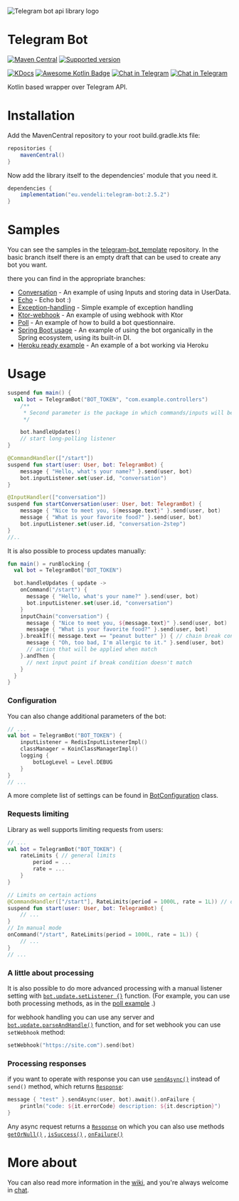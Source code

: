 ![Telegram bot api library logo](https://user-images.githubusercontent.com/3987067/180802441-966bb058-919b-4e1c-82c1-2b210cc9a94e.png)

# Telegram Bot

[![Maven Central](https://maven-badges.herokuapp.com/maven-central/eu.vendeli/telegram-bot/badge.svg)](https://maven-badges.herokuapp.com/maven-central/eu.vendeli/telegram-bot)
[![Supported version](https://img.shields.io/badge/Bot%20API-6.4-blue)](https://core.telegram.org/bots/api-changelog#december-30-2022)

[![KDocs](https://img.shields.io/static/v1?label=Dokka&message=KDocs&color=blue&logo=kotlin)](https://vendelieu.github.io/telegram-bot/)
[![Awesome Kotlin Badge](https://kotlin.link/awesome-kotlin.svg)](https://github.com/KotlinBy/awesome-kotlin) [![Chat in Telegram](https://img.shields.io/static/v1?label=Telegram&message=Chat&color=blue&logo=telegram)](https://t.me/vennyTgBot)
[![Chat in Telegram](https://img.shields.io/static/v1?label=Telegram&message=Channel&color=blue&logo=telegram)](https://t.me/v_telegramBot)

Kotlin based wrapper over Telegram API.

# Installation

Add the MavenCentral repository to your root build.gradle.kts file:

```gradle
repositories {
    mavenCentral()
}
```

Now add the library itself to the dependencies' module that you need it.

```gradle
dependencies {
    implementation("eu.vendeli:telegram-bot:2.5.2")
}
```

# Samples

You can see the samples in the [telegram-bot_template](https://github.com/vendelieu/telegram-bot_template) repository.
In the basic branch itself there is an empty draft that can be used to create any bot you want.

there you can find in the appropriate branches:

- [Conversation](https://github.com/vendelieu/telegram-bot_template/tree/conversation) - An example of using Inputs and
  storing data in UserData.
- [Echo](https://github.com/vendelieu/telegram-bot_template/tree/echo) - Echo bot :)
- [Exception-handling](https://github.com/vendelieu/telegram-bot_template/tree/exception-handling) - Simple example of
  exception handling
- [Ktor-webhook](https://github.com/vendelieu/telegram-bot_template/tree/ktor-webhook) - An example of using webhook
  with Ktor
- [Poll](https://github.com/vendelieu/telegram-bot_template/tree/poll) - An example of how to build a bot questionnaire.
- [Spring Boot usage](https://github.com/vendelieu/telegram-bot_template/tree/spring-bot) - An example of using the bot
  organically in the Spring ecosystem, using its built-in DI.
- [Heroku ready example](https://github.com/vendelieu/telegram-bot_template/tree/heroku) - An example of a bot working
  via Heroku

# Usage

```kotlin
suspend fun main() {
  val bot = TelegramBot("BOT_TOKEN", "com.example.controllers")
    /**
     * Second parameter is the package in which commands/inputs will be searched.
     */

    bot.handleUpdates()
    // start long-polling listener
}

@CommandHandler(["/start"])
suspend fun start(user: User, bot: TelegramBot) {
    message { "Hello, what's your name?" }.send(user, bot)
    bot.inputListener.set(user.id, "conversation")
}

@InputHandler(["conversation"])
suspend fun startConversation(user: User, bot: TelegramBot) {
    message { "Nice to meet you, ${message.text}" }.send(user, bot)
    message { "What is your favorite food?" }.send(user, bot)
    bot.inputListener.set(user.id, "conversation-2step")
}
//..
```

It is also possible to process updates manually:

```kotlin
fun main() = runBlocking {
  val bot = TelegramBot("BOT_TOKEN")

  bot.handleUpdates { update ->
    onCommand("/start") {
      message { "Hello, what's your name?" }.send(user, bot)
      bot.inputListener.set(user.id, "conversation")
    }
    inputChain("conversation") {
      message { "Nice to meet you, ${message.text}" }.send(user, bot)
      message { "What is your favorite food?" }.send(user, bot)
    }.breakIf({ message.text == "peanut butter" }) { // chain break condition
      message { "Oh, too bad, I'm allergic to it." }.send(user, bot)
      // action that will be applied when match
    }.andThen {
      // next input point if break condition doesn't match
    }
  }
}
```

### Configuration

You can also change additional parameters of the bot:

```kotlin
// ...
val bot = TelegramBot("BOT_TOKEN") {
    inputListener = RedisInputListenerImpl()
    classManager = KoinClassManagerImpl()
    logging {
        botLogLevel = Level.DEBUG
    }
}
// ...
```

A more complete list of settings can be found
in [BotConfiguration](https://vendelieu.github.io/telegram-bot/-telegram%20-bot/eu.vendeli.tgbot.types.internal.configuration/-bot-configuration/index.html)
class.

### Requests limiting

Library as well supports limiting requests from users:

```kotlin
// ...
val bot = TelegramBot("BOT_TOKEN") {
    rateLimits { // general limits
        period = ...
        rate = ...
    }
}

// Limits on certain actions
@CommandHandler(["/start"], RateLimits(period = 1000L, rate = 1L)) // or InputHandler
suspend fun start(user: User, bot: TelegramBot) {
    // ...
}
// In manual mode
onCommand("/start", RateLimits(period = 1000L, rate = 1L)) {
    // ...
}
// ...
```

### A little about processing

It is also possible to do more advanced processing with a manual listener setting
with [`bot.update.setListener {}`](https://vendelieu.github.io/telegram-bot/-telegram%20-bot/eu.vendeli.tgbot.core/-telegram-update-handler/set-listener.html)
function. (For example, you can use both processing methods, as in
the [poll example](https://github.com/vendelieu/telegram-bot_template/blob/poll/src/main/kotlin/com/example/poll/PollApplication.kt)
.)

for webhook handling you can use any server
and [`bot.update.parseAndHandle()`](https://vendelieu.github.io/telegram-bot/-telegram%20-bot/eu.vendeli.tgbot.core/-telegram-update-handler/parse-and-handle.html)
function, and for set webhook you can use `setWebhook` method:

```kotlin
setWebhook("https://site.com").send(bot)
```

### Processing responses

if you want to operate with response you can
use [`sendAsync()`](https://vendelieu.github.io/telegram-bot/-telegram%20-bot/eu.vendeli.tgbot.interfaces/send-async.html)
instead of `send()` method, which
returns [`Response`](https://vendelieu.github.io/telegram-bot/-telegram%20-bot/eu.vendeli.tgbot.types.internal/-response/index.html):

```kotlin
message { "test" }.sendAsync(user, bot).await().onFailure {
    println("code: ${it.errorCode} description: ${it.description}")
}
```

Any async request returns
a [`Response`](https://vendelieu.github.io/telegram-bot/-telegram%20-bot/eu.vendeli.tgbot.types.internal/-response/index.html)
on which you can also use
methods [`getOrNull()`](https://vendelieu.github.io/telegram-bot/-telegram%20-bot/eu.vendeli.tgbot.types.internal/get-or-null.html)
, [`isSuccess()`](https://vendelieu.github.io/telegram-bot/-telegram%20-bot/eu.vendeli.tgbot.types.internal/is-success.html)
, [`onFailure()`](https://vendelieu.github.io/telegram-bot/-telegram%20-bot/eu.vendeli.tgbot.types.internal/on-failure.html)

# More about

You can also read more information in the [wiki](https://github.com/vendelieu/telegram-bot/wiki), and you're always
welcome in [chat](https://t.me/vennyTgBot).
